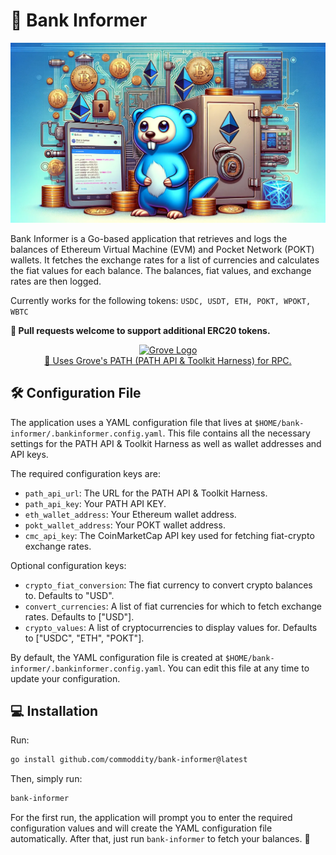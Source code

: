 # 🔐 Bank Informer

![Gopher](.github/gopher.webp)

Bank Informer is a Go-based application that retrieves and logs the balances of Ethereum Virtual Machine (EVM) and Pocket Network (POKT) wallets. It fetches the exchange rates for a list of currencies and calculates the fiat values for each balance. The balances, fiat values, and exchange rates are then logged.

Currently works for the following tokens: `USDC, USDT, ETH, POKT, WPOKT, WBTC`

**👋 Pull requests welcome to support additional ERC20 tokens.**

<p align="center">
<a href="https://github.com/buildwithgrove/path">
  <img src="https://storage.googleapis.com/grove-brand-assets/Presskit/Logo%20Joined-2.png" alt="Grove Logo" title="Uses PATH for RPC">
  <br>
  🌿 Uses Grove's PATH (PATH API & Toolkit Harness) for RPC.
  <br>
</a>
</p>

## 🛠️ Configuration File

The application uses a YAML configuration file that lives at `$HOME/bank-informer/.bankinformer.config.yaml`. This file contains all the necessary settings for the PATH API & Toolkit Harness as well as wallet addresses and API keys.

The required configuration keys are:
- `path_api_url`: The URL for the PATH API & Toolkit Harness.
- `path_api_key`: Your PATH API KEY.
- `eth_wallet_address`: Your Ethereum wallet address.
- `pokt_wallet_address`: Your POKT wallet address.
- `cmc_api_key`: The CoinMarketCap API key used for fetching fiat-crypto exchange rates.

Optional configuration keys:
- `crypto_fiat_conversion`: The fiat currency to convert crypto balances to. Defaults to "USD".
- `convert_currencies`: A list of fiat currencies for which to fetch exchange rates. Defaults to ["USD"].
- `crypto_values`: A list of cryptocurrencies to display values for. Defaults to ["USDC", "ETH", "POKT"].

By default, the YAML configuration file is created at `$HOME/bank-informer/.bankinformer.config.yaml`. You can edit this file at any time to update your configuration.

## 💻 Installation

Run:
```bash
go install github.com/commoddity/bank-informer@latest
```

Then, simply run:
```bash
bank-informer
```

For the first run, the application will prompt you to enter the required configuration values and will create the YAML configuration file automatically. After that, just run `bank-informer` to fetch your balances. 🚀
